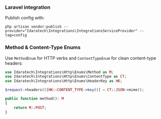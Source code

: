 

### Laravel integration
Publish config with:

```
php artisan vendor:publish --provider="Idaratech\Integrations\IntegrationsServiceProvider" --tag=config
```

### Method & Content-Type Enums

Use `MethodEnum` for HTTP verbs and `ContentTypeEnum` for clean content-type headers:

```php
use Idaratech\Integrations\Http\Enums\Method as M;
use Idaratech\Integrations\Http\Enums\ContentType as CT;
use Idaratech\Integrations\Http\Enums\HeaderKey as HK;

$request->headers()[HK::CONTENT_TYPE->key()] = CT::JSON->mime();

public function method(): M
{
    return M::POST;
}
```
